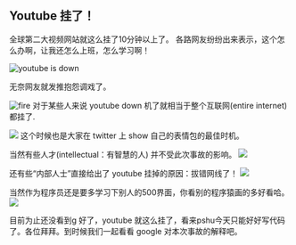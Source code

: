 Youtube 挂了！
---


全球第二大视频网站就这么挂了10分钟以上了。
各路网友纷纷出来表示，这个怎么办啊，让我还怎么上班，怎么学习啊！

![youtube is down](http://cdn2.51ulong.com/18-10-17/53342164.jpg)

无奈网友就发推抱怨调戏了。

![fire](http://cdn2.51ulong.com/18-10-17/66587278.jpg)
对于某些人来说 youtube down 机了就相当于整个互联网(entire internet)都挂了.

![](http://cdn2.51ulong.com/18-10-17/62083754.jpg)
这个时候也是大家在 twitter 上 show 自己的表情包的最佳时机。

当然有些人才(intellectual：有智慧的人) 并不受此次事故的影响。
![](http://cdn2.51ulong.com/18-10-17/59131773.jpg)

还有些“内部人士”直接给出了 youtube 挂掉的原因：拔错网线了！
![](http://cdn2.51ulong.com/18-10-17/77274430.jpg)

当然作为程序员还是要多学习下别人的500界面，你看别的程序猿画的多好看哈。
![](http://cdn2.51ulong.com/18-10-17/23562772.jpg)

目前为止还没看到g
好了，youtube 就这么挂了，看来pshu今天只能好好写代码了。各位拜拜。到时候我们一起看看 google 对本次事故的解释吧。
<!--stackedit_data:
eyJoaXN0b3J5IjpbMTM2NjY4MjAzMCwtMTA5NDM5MDgxNCwxMj
g3MTE2MywtMTcxMTYzMjE1OV19
-->
